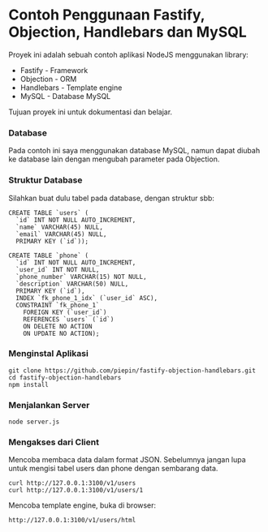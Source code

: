 # Contoh Penggunaan Fastify, Objection, Handlebars dan MySQL

Proyek ini adalah sebuah contoh aplikasi NodeJS menggunakan library:

* Fastify - Framework 
* Objection - ORM
* Handlebars - Template engine
* MySQL - Database MySQL

Tujuan proyek ini untuk dokumentasi dan belajar.

### Database

Pada contoh ini saya menggunakan database MySQL, namun dapat diubah ke database lain dengan mengubah parameter pada Objection.

### Struktur Database

Silahkan buat dulu tabel pada database, dengan struktur sbb:

    
    CREATE TABLE `users` (
      `id` INT NOT NULL AUTO_INCREMENT,
      `name` VARCHAR(45) NULL,
      `email` VARCHAR(45) NULL,
      PRIMARY KEY (`id`));
    
    CREATE TABLE `phone` (
      `id` INT NOT NULL AUTO_INCREMENT,
      `user_id` INT NOT NULL,
      `phone_number` VARCHAR(15) NOT NULL,
      `description` VARCHAR(50) NULL,
      PRIMARY KEY (`id`),
      INDEX `fk_phone_1_idx` (`user_id` ASC),
      CONSTRAINT `fk_phone_1`
        FOREIGN KEY (`user_id`)
        REFERENCES `users` (`id`)
        ON DELETE NO ACTION
        ON UPDATE NO ACTION);


### Menginstal Aplikasi

    git clone https://github.com/piepin/fastify-objection-handlebars.git
    cd fastify-objection-handlebars
    npm install

### Menjalankan Server

    node server.js

### Mengakses dari Client

Mencoba membaca data dalam format JSON. Sebelumnya jangan lupa untuk mengisi tabel users dan phone dengan sembarang data.

    curl http://127.0.0.1:3100/v1/users  
    curl http://127.0.0.1:3100/v1/users/1

Mencoba template engine, buka di browser:    
    
    http://127.0.0.1:3100/v1/users/html 




